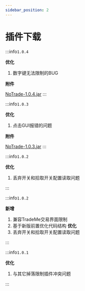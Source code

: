 ```yaml
---
sidebar_position: 2
---
```


# 插件下载

:::info`1.0.4`

**优化**

1. 数字键无法限制的BUG

**附件**

[NoTrade-1.0.4.jar](https://www.goodmc.cn/plugin/NoTrade/NoTrade-1.0.4.jar)
:::

:::info`1.0.3`

**优化**

1. 点击GUI报错的问题

**附件**

[NoTrade-1.0.3.jar](https://www.goodmc.cn/plugin/NoTrade/NoTrade-1.0.3.jar)
:::

:::info`1.0.2`

**优化**

1. 丢弃开关和拾取开关配置读取问题

:::

:::info`1.0.2`

**新增**

1. 兼容TradeMe交易界面限制
2. 基于新版前置优化代码结构
   **优化**
1. 丢弃开关和拾取开关配置读取问题

:::

:::info`1.0.1`

**优化**

1. 与其它掉落限制插件冲突问题

:::
